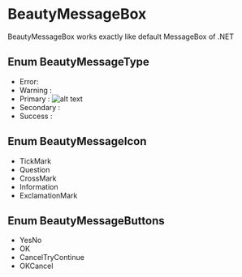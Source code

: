 # BeautyMessageBox
BeautyMessageBox works exactly like default MessageBox of .NET 

## Enum BeautyMessageType
- Error: 
- Warning :
- Primary : ![alt text]([https://github.com/[username]/[reponame]/blob/[branch]/image.jpg?raw=true](https://github.com/bopdidus/Beauty/blob/c4b01e8c1ca32666fd2038eb4f7b746e446b6928/primary.png))
- Secondary :
- Success :

## Enum BeautyMessageIcon
  - TickMark
  - Question
  - CrossMark
  - Information
  - ExclamationMark

## Enum BeautyMessageButtons
  - YesNo
  - OK
  - CancelTryContinue
  - OKCancel
